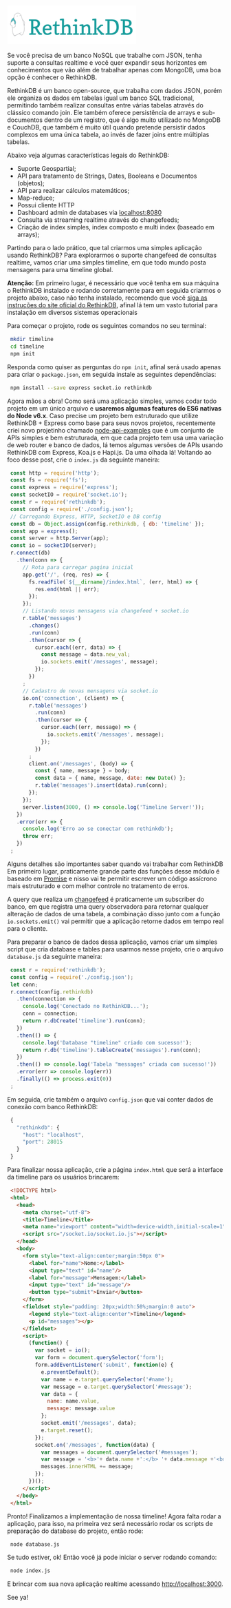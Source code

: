 ![Realtime com RethinkDB](/images/rethinkdb-logo.png "Realtime com RethinkDB")

Se você precisa de um banco NoSQL que trabalhe com JSON, tenha suporte a consultas realtime e você quer expandir seus horizontes em conhecimentos que vão além de trabalhar apenas com MongoDB, uma boa opção é conhecer o RethinkDB.

RethinkDB é um banco open-source, que trabalha com dados JSON, porém ele organiza os dados em tabelas igual um banco SQL tradicional, permitindo também realizar consultas entre várias tabelas através do clássico comando join. Ele também oferece persistência de arrays e sub-documentos dentro de um registro, que é algo muito utilizado no MongoDB e CouchDB, que também é muito útil quando pretende persistir dados complexos em uma única tabela, ao invés de fazer joins entre múltiplas tabelas.

Abaixo veja algumas características legais do RethinkDB:

*   Suporte Geospartial;
*   API para tratamento de Strings, Dates, Booleans e Documentos (objetos);
*   API para realizar cálculos matemáticos;
*   Map-reduce;
*   Possui cliente HTTP
*   Dashboard admin de databases via [localhost:8080](http://localhost:8080)
*   Consulta via streaming realtime através do changefeeds;
*   Criação de index simples, index composto e multi index (baseado em arrays);

Partindo para o lado prático, que tal criarmos uma simples aplicação usando RethinkDB? Para explorarmos o suporte changefeed de consultas realtime, vamos criar uma simples timeline, em que todo mundo posta mensagens para uma timeline global.

**Atenção:** Em primeiro lugar, é necessário que você tenha em sua máquina o RethinkDB instalado e rodando corretamente para em seguida criarmos o projeto abaixo, caso não tenha instalado, recomendo que você [siga as instruções do site oficial do RethinkDB](http://rethinkdb.com/docs/install/), afinal lá tem um vasto tutorial para instalação em diversos sistemas operacionais

Para começar o projeto, rode os seguintes comandos no seu terminal:

``` bash
 mkdir timeline
 cd timeline
 npm init
``` 

Responda como quiser as perguntas do `npm init`, afinal será usado apenas para criar o `package.json`, em seguida instale as seguintes dependências:

``` bash
 npm install --save express socket.io rethinkdb
``` 

Agora mãos a obra! Como será uma aplicação simples, vamos codar todo projeto em um único arquivo e **usaremos algumas features do ES6 nativas do Node v6.x**. Caso precise um projeto bem estruturado que utilize RethinkDB + Express como base para seus novos projetos, recentemente criei novo projetinho chamado [node-api-examples](https://github.com/caio-ribeiro-pereira/node-api-examples) que é um conjunto de APIs simples e bem estruturada, em que cada projeto tem usa uma variação de web router e banco de dados, lá temos algumas versões de APIs usando RethinkDB com Express, Koa.js e Hapi.js. Da uma olhada lá!
Voltando ao foco desse post, crie o `index.js` da seguinte maneira:

``` javascript
 const http = require('http');
 const fs = require('fs');
 const express = require('express');
 const socketIO = require('socket.io');
 const r = require('rethinkdb');
 const config = require('./config.json');
 // Carregando Express, HTTP, SocketIO e DB config
 const db = Object.assign(config.rethinkdb, { db: 'timeline' });
 const app = express();
 const server = http.Server(app);
 const io = socketIO(server);
 r.connect(db)
   .then(conn => {
     // Rota para carregar pagina inicial
     app.get('/', (req, res) => {
       fs.readFile(`${__dirname}/index.html`, (err, html) => {
         res.end(html || err);
       });
     });
     // Listando novas mensagens via changefeed + socket.io
     r.table('messages')
       .changes()
       .run(conn)
       .then(cursor => {
         cursor.each((err, data) => {
           const message = data.new_val;
           io.sockets.emit('/messages', message);
         });
       })
     ;
     // Cadastro de novas mensagens via socket.io
     io.on('connection', (client) => {
       r.table('messages')
         .run(conn)
         .then(cursor => {
           cursor.each((err, message) => {
             io.sockets.emit('/messages', message);
           });
         })
       ;
       client.on('/messages', (body) => {
         const { name, message } = body;
         const data = { name, message, date: new Date() };
         r.table('messages').insert(data).run(conn);
       });
     });
     server.listen(3000, () => console.log('Timeline Server!'));
   })
   .error(err => {
     console.log('Erro ao se conectar com rethinkdb');
     throw err;
   })
 ;
``` 

Alguns detalhes são importantes saber quando vai trabalhar com RethinkDB
Em primeiro lugar, praticamente grande parte das funções desse módulo é baseado em [Promise](https://developer.mozilla.org/en/docs/Web/JavaScript/Reference/Global_Objects/Promise) e nisso vai te permitir escrever um código assícrono mais estruturado e com melhor controle no tratamento de erros.

A query que realiza um [changefeed](http://rethinkdb.com/docs/changefeeds/javascript/) é praticamente um subscriber do banco, em que registra uma query observadora para retornar qualquer alteração de dados de uma tabela, a combinação disso junto com a função `io.sockets.emit()` vai permitir que a aplicação retorne dados em tempo real para o cliente.

Para preparar o banco de dados dessa aplicação, vamos criar um simples script que cria database e tables para usarmos nesse projeto, crie o arquivo `database.js` da seguinte maneira:

``` javascript
 const r = require('rethinkdb');
 const config = require('./config.json');
 let conn;
 r.connect(config.rethinkdb)
   .then(connection => {
     console.log('Conectado no RethinkDB...');
     conn = connection;
     return r.dbCreate('timeline').run(conn);
   })
   .then(() => {
     console.log('Database "timeline" criado com sucesso!');
     return r.db('timeline').tableCreate('messages').run(conn);
   })
   .then(() => console.log('Tabela "messages" criada com sucesso!'))
   .error(err => console.log(err))
   .finally(() => process.exit(0))
 ;
``` 

Em seguida, crie também o arquivo `config.json` que vai conter dados de conexão com banco RethinkDB:

``` javascript
 {
   "rethinkdb": {
     "host": "localhost",
     "port": 28015
   }
 }
``` 

Para finalizar nossa aplicação, crie a página `index.html` que será a interface da timeline para os usuários brincarem:

``` html
 <!DOCTYPE html>
 <html>
   <head>
     <meta charset="utf-8">
     <title>Timeline</title>
     <meta name="viewport" content="width=device-width,initial-scale=1">
     <script src="/socket.io/socket.io.js"></script>
   </head>
   <body>
     <form style="text-align:center;margin:50px 0">
       <label for="name">Nome:</label>
       <input type="text" id="name"/>
       <label for="message">Mensagem:</label>
       <input type="text" id="message"/>
       <button type="submit">Enviar</button>
     </form>
     <fieldset style="padding: 20px;width:50%;margin:0 auto">
       <legend style="text-align:center">Timeline</legend>
       <p id="messages"></p>
     </fieldset>
     <script>
       (function() {
         var socket = io();
         var form = document.querySelector('form');
         form.addEventListener('submit', function(e) {
           e.preventDefault();
           var name = e.target.querySelector('#name');
           var message = e.target.querySelector('#message');
           var data = {
             name: name.value,
             message: message.value
           };
           socket.emit('/messages', data);
           e.target.reset();
         });
         socket.on('/messages', function(data) {
           var messages = document.querySelector('#messages');
           var message = '<b>'+ data.name +':</b> '+ data.message +'<br />';
           messages.innerHTML += message;
         });
       })();
     </script>
   </body>
 </html>
``` 

Pronto! Finalizamos a implementação de nossa timeline! Agora falta rodar a aplicação, para isso, na primeira vez será necessário rodar os scripts de preparação do database do projeto, então rode:

``` bash
 node database.js
``` 

Se tudo estiver, ok! Então você já pode iniciar o server rodando comando:

``` bash
 node index.js
``` 

E brincar com sua nova aplicação realtime acessando [http://localhost:3000](http://localhost:3000).

See ya!